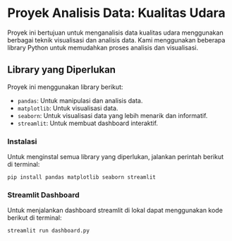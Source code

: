 # Proyek Analisis Data: Kualitas Udara

Proyek ini bertujuan untuk menganalisis data kualitas udara menggunakan berbagai teknik visualisasi dan analisis data. Kami menggunakan beberapa library Python untuk memudahkan proses analisis dan visualisasi.

## Library yang Diperlukan

Proyek ini menggunakan library berikut:

- `pandas`: Untuk manipulasi dan analisis data.
- `matplotlib`: Untuk visualisasi data.
- `seaborn`: Untuk visualisasi data yang lebih menarik dan informatif.
- `streamlit`: Untuk membuat dashboard interaktif.

### Instalasi

Untuk menginstal semua library yang diperlukan, jalankan perintah berikut di terminal:


`pip install pandas matplotlib seaborn streamlit`

### Streamlit Dashboard

Untuk menjalankan dashboard streamlit di lokal dapat menggunakan kode berikut di terminal:

`streamlit run dashboard.py`



